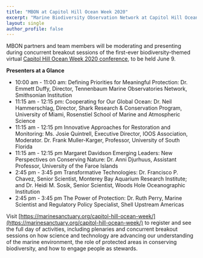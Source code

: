 ```yaml
---
title: "MBON at Capitol Hill Ocean Week 2020"
excerpt: "Marine Biodiversity Observation Network at Capitol Hill Ocean Week 2020"
layout: single
author_profile: false
---
```


MBON partners and team members will be moderating and presenting during concurrent breakout sessions of the first-ever biodiversity-themed virtual [Capitol Hill Ocean Week 2020 conference](https://marinesanctuary.org/capitol-hill-ocean-week/), to be held June 9.

**Presenters at a Glance**

*   10:00 am - 11:00 am: Defining Priorities for Meaningful Protection: Dr. Emmett Duffy, Director, Tennenbaum Marine Observatories Network, Smithsonian Institution
*   11:15 am - 12:15 pm: Cooperating for Our Global Ocean: Dr. Neil Hammerschlag, Director, Shark Research & Conservation Program, University of Miami, Rosenstiel School of Marine and Atmospheric Science
*   11:15 am - 12:15 pm Innovative Approaches for Restoration and Monitoring: Ms. Josie Quintrell, Executive Director, IOOS Association, Moderator. Dr. Frank Muller-Karger, Professor, University of South Florida
*   11:15 am - 12:15 pm Margaret Davidson Emerging Leaders: New Perspectives on Conserving Nature: Dr. Anni Djurhuus, Assistant Professor, University of the Faroe Islands
*   2:45 pm - 3:45 pm Transformative Technologies: Dr. Francisco P. Chavez, Senior Scientist, Monterey Bay Aquarium Research Institute; and Dr. Heidi M. Sosik, Senior Scientist, Woods Hole Oceanographic Institution
*   2:45 pm - 3:45 pm The Power of Protection: Dr. Ruth Perry, Marine Scientist and Regulatory Policy Specialist, Shell Upstream Americas

Visit [https://marinesanctuary.org/capitol-hill-ocean-week/](https://marinesanctuary.org/capitol-hill-ocean-week/) to register and see the full day of activities, including plenaries and concurrent breakout sessions on how science and technology are advancing our understanding of the marine environment, the role of protected areas in conserving biodiversity, and how to engage people as stewards.
